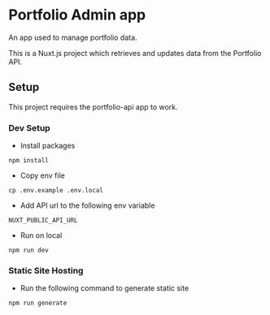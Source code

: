 # Portfolio Admin app

An app used to manage portfolio data.

This is a Nuxt.js project which retrieves and updates data from the Portfolio API.

## Setup

This project requires the portfolio-api app to work.

### Dev Setup

- Install packages
```
npm install
```
-  Copy env file
```
cp .env.example .env.local
```
-  Add API url to the following env variable
```
NUXT_PUBLIC_API_URL
```
-  Run on local
```
npm run dev
```

### Static Site Hosting

- Run the following command to generate static site
```
npm run generate
```
